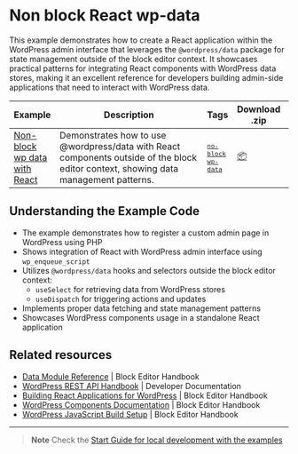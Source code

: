 # Non block React wp-data

This example demonstrates how to create a React application within the WordPress admin interface that leverages the `@wordpress/data` package for state management outside of the block editor context. It showcases practical patterns for integrating React components with WordPress data stores, making it an excellent reference for developers building admin-side applications that need to interact with WordPress data.

<!-- Please, do not remove these @TABLE EXAMPLES BEGIN and @TABLE EXAMPLES END comments or modify the table inside. This table is automatically generated from the data at _data/examples.json and _data/tags.json -->
<!-- @TABLE EXAMPLES BEGIN -->
| Example | <span style="display: inline-block; width:250px">Description</span> | Tags |Download .zip | Live Demo |
| -------------------------------------------------------------------------------------------------- | ------------------------------------------------------------------------------------------------------------------------ | --------------------------------------------------------------------------------------------------------------------------------------- | ------------------------------------------------------------------------------------------------------------------------------------------------------------------------------------------------------------------------------------------------------------- | ----------------------------------------------------------------------------------------------------------------------------------------------------------------------------------------------------------------------------------------------------------------------------------------------------------------- |
| [Non-block wp data with React](https://github.com/WordPress/block-development-examples/tree/trunk/plugins/non-block-react-wp-data-56d6f3) | Demonstrates how to use @wordpress/data with React components outside of the block editor context, showing data management patterns. | <small><code><a href="https://WordPress.github.io/block-development-examples/?tags=no-block">no-block</a></code></small> <small><code><a href="https://WordPress.github.io/block-development-examples/?tags=wp-data">wp-data</a></code></small> | [📦](https://github.com/WordPress/block-development-examples/releases/download/latest/non-block-react-wp-data-56d6f3.zip "Install the plugin on any WordPress site using this zip and activate it to see the example in action") | [![](https://raw.githubusercontent.com/WordPress/block-development-examples/trunk/_assets/icon-wp.svg)](https://playground.wordpress.net/?blueprint-url=https://raw.githubusercontent.com/WordPress/block-development-examples/trunk/plugins/non-block-react-wp-data-56d6f3/_playground/blueprint.json "Click here to access a live demo of this example" ) |
<!-- @TABLE EXAMPLES END -->

## Understanding the Example Code

-   The example demonstrates how to register a custom admin page in WordPress using PHP
-   Shows integration of React with WordPress admin interface using `wp_enqueue_script`
-   Utilizes `@wordpress/data` hooks and selectors outside the block editor context:
    -   `useSelect` for retrieving data from WordPress stores
    -   `useDispatch` for triggering actions and updates
-   Implements proper data fetching and state management patterns
-   Showcases WordPress components usage in a standalone React application

## Related resources

-   [Data Module Reference](https://developer.wordpress.org/block-editor/reference-guides/packages/packages-data/) | Block Editor Handbook
-   [WordPress REST API Handbook](https://developer.wordpress.org/rest-api/) | Developer Documentation
-   [Building React Applications for WordPress](https://developer.wordpress.org/block-editor/how-to-guides/javascript/) | Block Editor Handbook
-   [WordPress Components Documentation](https://developer.wordpress.org/block-editor/reference-guides/components/) | Block Editor Handbook
-   [WordPress JavaScript Build Setup](https://developer.wordpress.org/block-editor/reference-guides/packages/packages-scripts/) | Block Editor Handbook

---

> **Note**
> Check the [Start Guide for local development with the examples](https://github.com/WordPress/block-development-examples/wiki/Examples#start-guide-for-local-development-with-the-examples)
